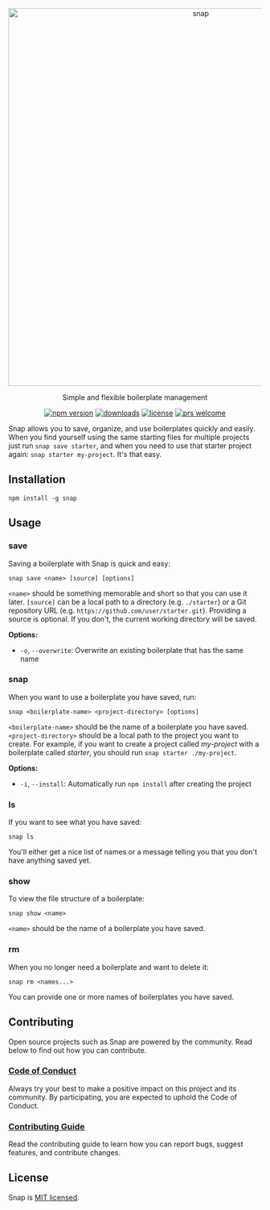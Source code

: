 <p align="center">
  <img alt="snap" src="https://i.imgur.com/NRZ60OE.png" width="750">
</p>

<p align="center">
  Simple and flexible boilerplate management
</p>

<p align="center">
  <a href="https://www.npmjs.com/package/snap"><img alt="npm version" src="https://img.shields.io/npm/v/snap.svg?maxAge=43200&colorB=4c32f2"></a>
  <a href="https://www.npmjs.com/package/snap"><img alt="downloads" src="https://img.shields.io/npm/dm/snap.svg?maxAge=21600&colorB=07c171"></a>
  <a href="https://github.com/jolaleye/snap/blob/master/LICENSE"><img alt="license" src="https://img.shields.io/badge/license-MIT-1f425f.svg"></a>
  <a href="https://github.com/jolaleye/snap/blob/master/CONTRIBUTING.md"><img alt="prs welcome" src="https://img.shields.io/badge/PRs-welcome-ea5267.svg"></a>
</p>

Snap allows you to save, organize, and use boilerplates quickly and easily. When you find yourself using the same starting files for multiple projects just run `snap save starter`, and when you need to use that starter project again: `snap starter my-project`. It's that easy.

## Installation

```
npm install -g snap
```

## Usage

### save

Saving a boilerplate with Snap is quick and easy:

```
snap save <name> [source] [options]
```

`<name>` should be something memorable and short so that you can use it later. `[source]` can be a local path to a directory (e.g. `./starter`) or a Git repository URL (e.g. `https://github.com/user/starter.git`). Providing a source is optional. If you don't, the current working directory will be saved.

**Options:**
  - `-o`, `--overwrite`: Overwrite an existing boilerplate that has the same name

### snap

When you want to use a boilerplate you have saved, run:

```
snap <boilerplate-name> <project-directory> [options]
```

`<boilerplate-name>` should be the name of a boilerplate you have saved. `<project-directory>` should be a local path to the project you want to create. For example, if you want to create a project called *my-project* with a boilerplate called *starter*, you should run `snap starter ./my-project`.

**Options:**
  - `-i`, `--install`: Automatically run `npm install` after creating the project

### ls

If you want to see what you have saved:

```
snap ls
```

You'll either get a nice list of names or a message telling you that you don't have anything saved yet.

### show

To view the file structure of a boilerplate:

```
snap show <name>
```

`<name>` should be the name of a boilerplate you have saved.

### rm

When you no longer need a boilerplate and want to delete it:

```
snap rm <names...>
```

You can provide one or more names of boilerplates you have saved.

## Contributing

Open source projects such as Snap are powered by the community. Read below to find out how you can contribute.

### [Code of Conduct](CODE_OF_CONDUCT.md)

Always try your best to make a positive impact on this project and its community. By participating, you are expected to uphold the Code of Conduct.

### [Contributing Guide](CONTRIBUTING.md)

Read the contributing guide to learn how you can report bugs, suggest features, and contribute changes.

## License

Snap is [MIT licensed](LICENSE).
